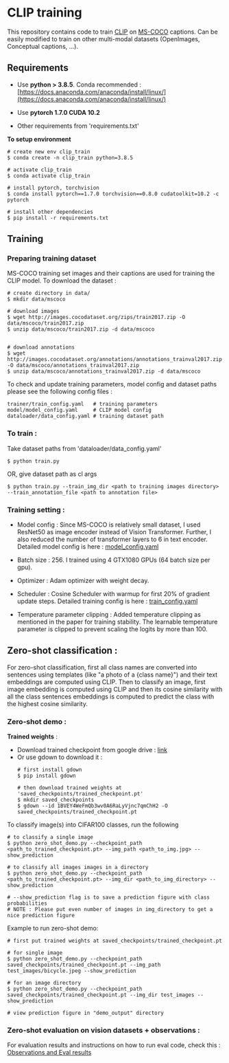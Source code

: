 # CLIP training

This repository contains code to train [CLIP](https://github.com/openai/CLIP) on [MS-COCO](https://cocodataset.org/#home) captions. 
Can be easily modified to train on other multi-modal datasets (OpenImages, Conceptual captions, ...).

## Requirements
* Use **python > 3.8.5**. Conda recommended : [https://docs.anaconda.com/anaconda/install/linux/](https://docs.anaconda.com/anaconda/install/linux/)

* Use **pytorch 1.7.0 CUDA 10.2**

* Other requirements from 'requirements.txt'

**To setup environment**
```
# create new env clip_train
$ conda create -n clip_train python=3.8.5

# activate clip_train
$ conda activate clip_train

# install pytorch, torchvision
$ conda install pytorch==1.7.0 torchvision==0.8.0 cudatoolkit=10.2 -c pytorch

# install other dependencies
$ pip install -r requirements.txt
```
## Training
### Preparing training dataset
MS-COCO training set images and their captions are used for training the CLIP model. 
To download the dataset :

```
# create directory in data/
$ mkdir data/mscoco

# download images
$ wget http://images.cocodataset.org/zips/train2017.zip -O data/mscoco/train2017.zip
$ unzip data/mscoco/train2017.zip -d data/mscoco


# download annotations 
$ wget http://images.cocodataset.org/annotations/annotations_trainval2017.zip -O data/mscoco/annotations_trainval2017.zip
$ unzip data/mscoco/annotations_trainval2017.zip -d data/mscoco
```

To check and update training parameters, model config and dataset paths please see the following config files : 
```
trainer/train_config.yaml   # training parameters
model/model_config.yaml     # CLIP model config
dataloader/data_config.yaml # training dataset path

``` 

### To train : 
Take dataset paths from 'dataloader/data_config.yaml'
```
$ python train.py 
```

OR, give dataset path as cl args
```
$ python train.py --train_img_dir <path to training images directory> --train_annotation_file <path to annotation file>
```
### Training setting : 
* Model config : Since MS-COCO is relatively small dataset, I used ResNet50 as image encoder instead of Vision Transformer. Further, I also reduced the number of transformer layers to 6 in text encoder. Detailed model config is here : [model_config.yaml](/model/model_config.yaml)

* Batch size : 256. I trained using 4 GTX1080 GPUs (64 batch size per gpu).   

* Optimizer : Adam optimizer with weight decay.

* Scheduler : Cosine Scheduler with warmup for first 20% of gradient update steps.
  Detailed training config is here : [train_config.yaml](/trainer/train_config.yaml)

* Temperature parameter clipping : Added temperature clipping as mentioned in the paper for training stability. The learnable temperature parameter is clipped to prevent scaling the logits by more than 100.

## Zero-shot classification :
For zero-shot classification, first all class names are converted into sentences using templates (like "a photo of a {class name}") and their text embeddings are computed using CLIP. Then to classify an image, first image embedding is computed using CLIP and then its cosine similarity with all the class sentences embeddings is computed to predict the class with the highest cosine similarity.

### Zero-shot demo :

**Trained weights** : 

- Download trained checkpoint from google drive : [link](https://drive.google.com/file/d/1BVEY4WeFmQb3wv0A6RaLyVjnc7qmChH2/view?usp=sharing) 
- Or use gdown to download it : 
  ```
  # first install gdown
  $ pip install gdown

  # then download trained weights at 'saved_checkpoints/trained_checkpoint.pt'
  $ mkdir saved_checkpoints
  $ gdown --id 1BVEY4WeFmQb3wv0A6RaLyVjnc7qmChH2 -O saved_checkpoints/trained_checkpoint.pt  
  ```

To classify image(s) into CIFAR100 classes, run the following

```
# to classify a single image
$ python zero_shot_demo.py --checkpoint_path <path_to_trained_checkpoint.pt> --img_path <path_to_img.jpg> --show_prediction

# to classify all images images in a directory
$ python zero_shot_demo.py --checkpoint_path <path_to_trained_checkpoint.pt> --img_dir <path_to_img_directory> --show_prediction

# --show_prediction flag is to save a prediction figure with class probabilities
# NOTE : Please put even number of images in img_directory to get a nice prediction figure
```

Example to run zero-shot demo:
```
# first put trained weights at saved_checkpoints/trained_checkpoint.pt 

# for single image
$ python zero_shot_demo.py --checkpoint_path saved_checkpoints/trained_checkpoint.pt --img_path test_images/bicycle.jpeg --show_prediction

# for an image directory
$ python zero_shot_demo.py --checkpoint_path saved_checkpoints/trained_checkpoint.pt --img_dir test_images --show_prediction

# view prediction figure in "demo_output" directory
```

### Zero-shot evaluation on vision datasets + observations :
For evaluation results and instructions on how to run eval code, check this : [Observations and Eval results](/zero_shot_eval_output/coco_trained_clip_observations.md)
